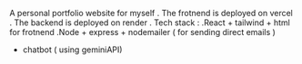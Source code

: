 A personal portfolio website for myself
. The frotnend is deployed on vercel 
. The backend is deployed on render
. Tech stack :
.React + tailwind + html for frotnend
.Node + express + nodemailer ( for sending direct emails )
+ chatbot ( using geminiAPI)
